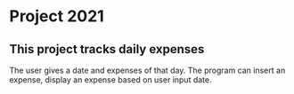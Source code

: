 # Project 2021
## This project tracks daily expenses
The user gives a date and expenses of that day. The program can insert an expense, display an expense based on user input date.
